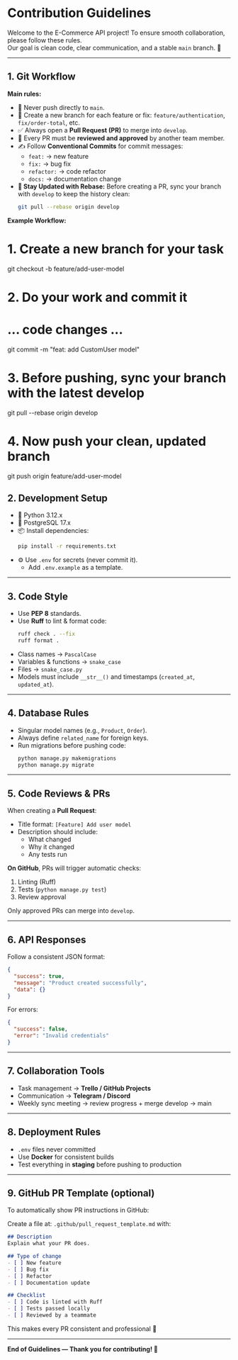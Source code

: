# Contribution Guidelines

Welcome to the E-Commerce API project! To ensure smooth collaboration, please follow these rules.  
Our goal is clean code, clear communication, and a stable `main` branch. 🚀

---

## 1. Git Workflow

**Main rules:**
- 🚫 Never push directly to `main`.
- 🌿 Create a new branch for each feature or fix:
  `feature/authentication`, `fix/order-total`, etc.
- ✅ Always open a **Pull Request (PR)** to merge into `develop`.
- 👀 Every PR must be **reviewed and approved** by another team member.
- ✍️ Follow **Conventional Commits** for commit messages:
  - `feat:` → new feature
  - `fix:` → bug fix
  - `refactor:` → code refactor
  - `docs:` → documentation change
- **🧹 Stay Updated with Rebase:** Before creating a PR, sync your branch with `develop` to keep the history clean:
  ```bash
  git pull --rebase origin develop
  ```


**Example Workflow:**
  # 1. Create a new branch for your task
  git checkout -b feature/add-user-model

  # 2. Do your work and commit it
  # ... code changes ...
  git commit -m "feat: add CustomUser model"

  # 3. Before pushing, sync your branch with the latest develop
  git pull --rebase origin develop

  # 4. Now push your clean, updated branch
  git push origin feature/add-user-model


## 2. Development Setup

- 🐍 Python 3.12.x  
- 🐘 PostgreSQL 17.x  
- 📦 Install dependencies:  
  ```bash
  pip install -r requirements.txt
  ```
- ⚙️ Use `.env` for secrets (never commit it).
  - Add `.env.example` as a template.

---

## 3. Code Style

- Use **PEP 8** standards.  
- Use **Ruff** to lint & format code:  
  ```bash
  ruff check . --fix
  ruff format .
  ```
- Class names → `PascalCase`  
- Variables & functions → `snake_case`  
- Files → `snake_case.py`  
- Models must include `__str__()` and timestamps (`created_at`, `updated_at`).

---

## 4. Database Rules

- Singular model names (e.g., `Product`, `Order`).  
- Always define `related_name` for foreign keys.  
- Run migrations before pushing code:
  ```bash
  python manage.py makemigrations
  python manage.py migrate
  ```

---

## 5. Code Reviews & PRs

When creating a **Pull Request**:
- Title format: `[Feature] Add user model`
- Description should include:
  - What changed
  - Why it changed
  - Any tests run

**On GitHub**, PRs will trigger automatic checks:
1. Linting (Ruff)
2. Tests (`python manage.py test`)
3. Review approval

Only approved PRs can merge into `develop`.

---

## 6. API Responses

Follow a consistent JSON format:
```json
{
  "success": true,
  "message": "Product created successfully",
  "data": {}
}
```
For errors:
```json
{
  "success": false,
  "error": "Invalid credentials"
}
```

---

## 7. Collaboration Tools

- Task management → **Trello / GitHub Projects**
- Communication → **Telegram / Discord**
- Weekly sync meeting → review progress + merge develop → main

---

## 8. Deployment Rules

- `.env` files never committed  
- Use **Docker** for consistent builds  
- Test everything in **staging** before pushing to production  

---

## 9. GitHub PR Template (optional)

To automatically show PR instructions in GitHub:

Create a file at: `.github/pull_request_template.md` with:

```md
## Description
Explain what your PR does.

## Type of change
- [ ] New feature
- [ ] Bug fix
- [ ] Refactor
- [ ] Documentation update

## Checklist
- [ ] Code is linted with Ruff
- [ ] Tests passed locally
- [ ] Reviewed by a teammate
```

This makes every PR consistent and professional 💪

---

**End of Guidelines — Thank you for contributing! 🙌**
